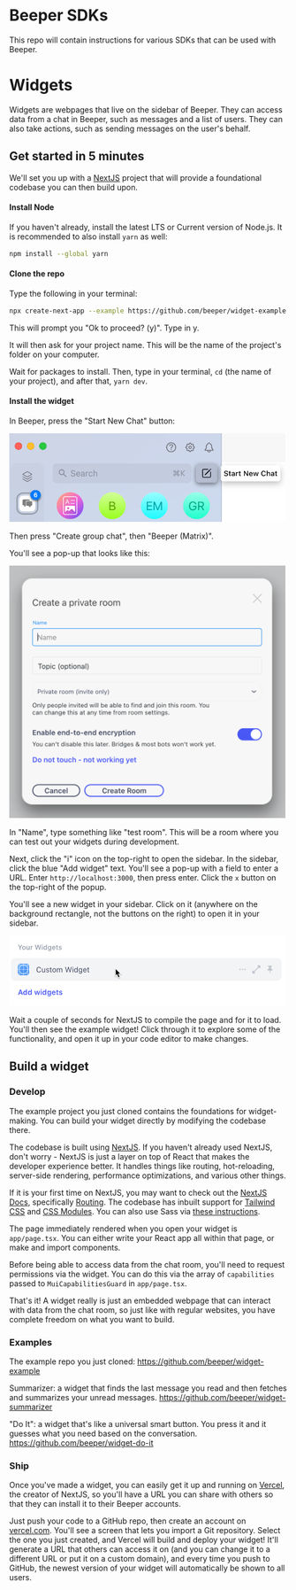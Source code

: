 # Beeper SDKs
This repo will contain instructions for various SDKs that can be used with Beeper.

# Widgets

Widgets are webpages that live on the sidebar of Beeper. They can access data from a chat in Beeper, such as messages and a list of users. They can also take actions, such as sending messages on the user's behalf. 

## Get started in 5 minutes

We'll set you up with a [NextJS](https://nextjs.org/) project that will provide a foundational codebase you can then build upon.


#### Install Node

If you haven't already, install the latest LTS or Current version of Node.js. It is recommended to also install `yarn` as well:

```bash
npm install --global yarn
```

#### Clone the repo

Type the following in your terminal:

```bash
npx create-next-app --example https://github.com/beeper/widget-example --use-yarn --app
```

This will prompt you "Ok to proceed? (y)". Type in y.

It will then ask for your project name. This will be the name of the project's folder on your computer.

Wait for packages to install. Then, type in your terminal, `cd` (the name of your project), and after that, `yarn dev`.

#### Install the widget

In Beeper, press the "Start New Chat" button:

<img alt="start-chat.png" src="./media/start-chat.png" width="500"/>

Then press "Create group chat", then "Beeper (Matrix)".

You'll see a pop-up that looks like this:

<img alt="create-room.png" src="./media/create-room.png" width="500"/>

In "Name", type something like "test room". This will be a room where you can test out your widgets during development.

Next, click the "i" icon on the top-right to open the sidebar. In the sidebar, click the blue "Add widget" text. You'll see a pop-up with a field to enter a URL. Enter `http://localhost:3000`, then press enter. Click the `x` button on the top-right of the popup.

You'll see a new widget in your sidebar. Click on it (anywhere on the background rectangle, not the buttons on the right) to open it in your sidebar.

<img alt="widget-sidebar.png" src="./media/widget-sidebar.png" width="500"/>

Wait a couple of seconds for NextJS to compile the page and for it to load. You'll then see the example widget! Click through it to explore some of the functionality, and open it up in your code editor to make changes.

## Build a widget

### Develop

The example project you just cloned contains the foundations for widget-making. You can build your widget directly by modifying the codebase there. 

The codebase is built using [NextJS](https://nextjs.org/). If you haven't already used NextJS, don't worry - NextJS is just a layer on top of React that makes the developer experience better. It handles things like routing, hot-reloading, server-side rendering, performance optimizations, and various other things. 

If it is your first time on NextJS, you may want to check out the [NextJS Docs](https://nextjs.org/docs), specifically [Routing](https://nextjs.org/docs/app/building-your-application/routing). The codebase has inbuilt support for [Tailwind CSS](https://tailwindcss.com/) and [CSS Modules](https://nextjs.org/docs/app/building-your-application/styling/css-modules). You can also use Sass via [these instructions](https://nextjs.org/docs/app/building-your-application/styling/sass).

The page immediately rendered when you open your widget is `app/page.tsx`. You can either write your React app all within that page, or make and import components. 

Before being able to access data from the chat room, you'll need to request permissions via the widget. You can do this via the array of `capabilities` passed to `MuiCapabilitiesGuard` in `app/page.tsx`.

That's it! A widget really is just an embedded webpage that can interact with data from the chat room, so just like with regular websites, you have complete freedom on what you want to build. 

### Examples

The example repo you just cloned: https://github.com/beeper/widget-example

Summarizer: a  widget that finds the last message you read and then fetches and summarizes your unread messages. https://github.com/beeper/widget-summarizer

"Do It": a widget that's like a universal smart button. You press it and it guesses what you need based on the conversation. https://github.com/beeper/widget-do-it
### Ship

Once you've made a widget, you can easily get it up and running on [Vercel](https://vercel.com/), the creator of NextJS, so you'll have a URL you can share with others so that they can install it to their Beeper accounts. 

Just push your code to a GitHub repo, then create an account on [vercel.com](https://vercel.com/). You'll see a screen that lets you import a Git repository. Select the one you just created, and Vercel will build and deploy your widget! It'll generate a URL that others can access it on (and you can change it to a different URL or put it on a custom domain), and every time you push to GitHub, the newest version of your widget will automatically be shown to all users.